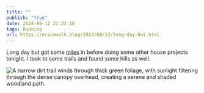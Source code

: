 ```yaml
---
title: ""
publish: "true"
date: 2024-08-12 22:22:18
tags: Running
url: https://ericmwalk.blog/2024/08/12/long-day-but.html
---
```


Long day but got some [miles](https://strava.com/activities/12133186572) in before doing some other house projects tonight. I took to some trails and found some hills as well.

![A narrow dirt trail winds through thick green foliage, with sunlight filtering through the dense canopy overhead, creating a serene and shaded woodland path.](https://ericmwalk.blog/uploads/2024/img-1491.jpeg)
